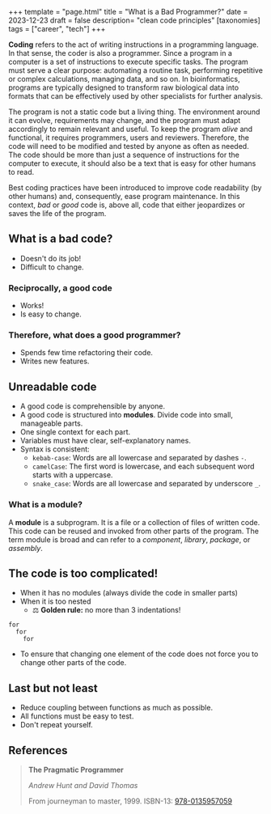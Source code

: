 +++
template = "page.html"
title = "What is a Bad Programmer?"
date =  2023-12-23
draft = false
description= "clean code principles"
[taxonomies]
tags = ["career", "tech"]
+++

**Coding** refers to the act of writing instructions in a programming language. In that sense, the coder is also a programmer. Since a program in a computer is a set of instructions to execute specific tasks. The program must serve a clear purpose: automating a routine task, performing repetitive or complex calculations, managing data, and so on. In bioinformatics, programs are typically designed to transform raw biological data into formats that can be effectively used by other specialists for further analysis.
<!-- more -->
The program is not a static code but a living thing. The environment around it can evolve, requirements may change, and the program must adapt accordingly to remain relevant and useful. To keep the program *alive* and functional, it requires programmers, users and reviewers. Therefore, the code will need to be modified and tested by anyone as often as needed. The code should be more than just a sequence of instructions for the computer to execute, it should also be a text that is easy for other humans to read.

Best coding practices have been introduced to improve code readability (by other humans) and, consequently, ease program maintenance. In this context, *bad* or *good* code is, above all, code that either jeopardizes or saves the life of the program.

## What is a bad code?

* Doesn't do its job!
* Difficult to change.

### Reciprocally, a good code

* Works!
* Is easy to change.

### Therefore, what does a good programmer?

* Spends few time refactoring their code.
* Writes new features.

## Unreadable code

* A good code is comprehensible by anyone.
* A good code is structured into **modules**. Divide code into small, manageable parts.
* One single context for each part.
* Variables must have clear, self-explanatory names.
* Syntax is consistent:
  * `kebab-case`: Words are all lowercase and separated by dashes `-`.
  * `camelCase`: The first word is lowercase, and each subsequent word starts with a uppercase.
  * `snake_case`: Words are all lowercase and separated by underscore `_`.


<div class = "encart_inside_article">

### What is a module?

A **module** is a subprogram. It is a file or a collection of files of written code. This code can be reused and invoked from other parts of the program. The term module is broad and can refer to a *component*, *library*, *package*, or *assembly*.

</div>

## The code is too complicated!

* When it has no modules (always divide the code in smaller parts)
* When it is too nested
  * :balance_scale: **Golden rule:** no more than 3 indentations!
```
for
  for
    for
```
* To ensure that changing one element of the code does not force you to change other parts of the code.



## Last but not least

* Reduce coupling between functions as much as possible.
* All functions must be easy to test.
* Don't repeat yourself.


## References

> **The Pragmatic Programmer**
>
> *Andrew Hunt and David Thomas*
>
> From journeyman to master, 1999. ISBN-13: [978-0135957059](https://openlibrary.org/isbn/978-0135957059)
